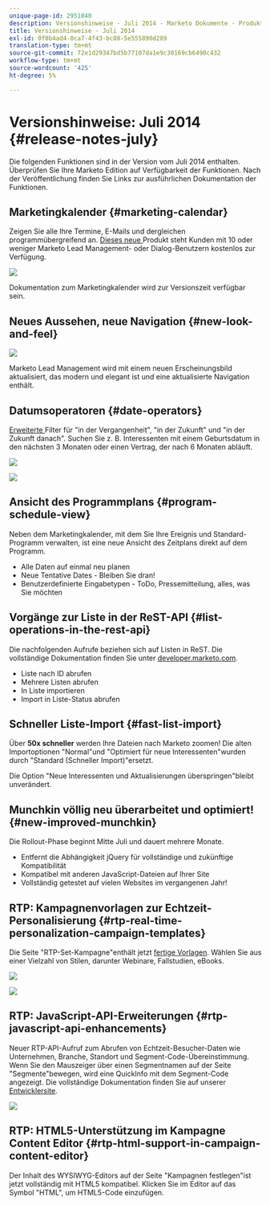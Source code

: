 ```yaml
---
unique-page-id: 2951040
description: Versionshinweise - Juli 2014 - Marketo Dokumente - Produktdokumentation
title: Versionshinweise - Juli 2014
exl-id: 0f0b4ad4-0ca7-4f43-bc08-5e555890d289
translation-type: tm+mt
source-git-commit: 72e1d29347bd5b77107da1e9c30169cb6490c432
workflow-type: tm+mt
source-wordcount: '425'
ht-degree: 5%

---
```


# Versionshinweise: Juli 2014 {#release-notes-july}

Die folgenden Funktionen sind in der Version vom Juli 2014 enthalten. Überprüfen Sie Ihre Marketo Edition auf Verfügbarkeit der Funktionen. Nach der Veröffentlichung finden Sie Links zur ausführlichen Dokumentation der Funktionen.

## Marketingkalender {#marketing-calendar}

Zeigen Sie alle Ihre Termine, E-Mails und dergleichen programmübergreifend an. [Dieses neue ](/help/marketo/product-docs/core-marketo-concepts/marketing-calendar/understanding-the-calendar/navigating-the-marketing-calendar.md) Produkt steht Kunden mit 10 oder weniger Marketo Lead Management- oder Dialog-Benutzern kostenlos zur Verfügung.

![](assets/image2014-9-22-14-3a22-3a27.png)

Dokumentation zum Marketingkalender wird zur Versionszeit verfügbar sein.

## Neues Aussehen, neue Navigation {#new-look-and-feel}

![](assets/image2014-9-22-14-3a22-3a47.png)

Marketo Lead Management wird mit einem neuen Erscheinungsbild aktualisiert, das modern und elegant ist und eine aktualisierte Navigation enthält.

## Datumsoperatoren {#date-operators}

[Erweiterte ](/help/marketo/product-docs/core-marketo-concepts/smart-lists-and-static-lists/creating-a-smart-list/smart-list-filter-operators-glossary.md) Filter für &quot;in der Vergangenheit&quot;, &quot;in der Zukunft&quot; und &quot;in der Zukunft danach&quot;. Suchen Sie z. B. Interessenten mit einem Geburtsdatum in den nächsten 3 Monaten oder einen Vertrag, der nach 6 Monaten abläuft.

![](assets/image2014-9-22-14-3a23-3a56.png)

![](assets/image2014-9-22-14-3a24-3a39.png)

## Ansicht des Programmplans {#program-schedule-view}

Neben dem Marketingkalender, mit dem Sie Ihre Ereignis und Standard-Programm verwalten, ist eine neue Ansicht des Zeitplans direkt auf dem Programm.

* Alle Daten auf einmal neu planen
* Neue Tentative Dates - Bleiben Sie dran!
* Benutzerdefinierte Eingabetypen - ToDo, Pressemitteilung, alles, was Sie möchten

## Vorgänge zur Liste in der ReST-API {#list-operations-in-the-rest-api}

Die nachfolgenden Aufrufe beziehen sich auf Listen in ReST. Die vollständige Dokumentation finden Sie unter [developer.marketo.com](https://developers.marketo.com/documentation/rest/).

* Liste nach ID abrufen
* Mehrere Listen abrufen
* In Liste importieren
* Import in Liste-Status abrufen

## Schneller Liste-Import {#fast-list-import}

Über **50x schneller** werden Ihre Dateien nach Marketo zoomen! Die alten Importoptionen &quot;Normal&quot;und &quot;Optimiert für neue Interessenten&quot;wurden durch &quot;Standard (Schneller Import)&quot;ersetzt.

Die Option &quot;Neue Interessenten und Aktualisierungen überspringen&quot;bleibt unverändert.

## Munchkin völlig neu überarbeitet und optimiert! {#new-improved-munchkin}

Die Rollout-Phase beginnt Mitte Juli und dauert mehrere Monate.

* Entfernt die Abhängigkeit jQuery für vollständige und zukünftige Kompatibilität
* Kompatibel mit anderen JavaScript-Dateien auf Ihrer Site
* Vollständig getestet auf vielen Websites im vergangenen Jahr!

## RTP: Kampagnenvorlagen zur Echtzeit-Personalisierung {#rtp-real-time-personalization-campaign-templates}

Die Seite &quot;RTP-Set-Kampagne&quot;enthält jetzt [fertige Vorlagen](/help/marketo/product-docs/web-personalization/using-templates/using-templates-to-create-web-campaigns.md). Wählen Sie aus einer Vielzahl von Stilen, darunter Webinare, Fallstudien, eBooks.

![](assets/image2014-9-22-14-3a25-3a13.png)

![](assets/image2014-9-22-14-3a25-3a47.png)

## RTP: JavaScript-API-Erweiterungen {#rtp-javascript-api-enhancements}

Neuer RTP-API-Aufruf zum Abrufen von Echtzeit-Besucher-Daten wie Unternehmen, Branche, Standort und Segment-Code-Übereinstimmung. Wenn Sie den Mauszeiger über einen Segmentnamen auf der Seite &quot;Segmente&quot;bewegen, wird eine QuickInfo mit dem Segment-Code angezeigt. Die vollständige Dokumentation finden Sie auf unserer [Entwicklersite](https://developers.marketo.com/documentation/websites/rtp-js-api/).

![](assets/image2014-9-22-14-3a26-3a11.png)

## RTP: HTML5-Unterstützung im Kampagne Content Editor {#rtp-html-support-in-campaign-content-editor}

Der Inhalt des WYSIWYG-Editors auf der Seite &quot;Kampagnen festlegen&quot;ist jetzt vollständig mit HTML5 kompatibel. Klicken Sie im Editor auf das Symbol &quot;HTML&quot;, um HTML5-Code einzufügen.

